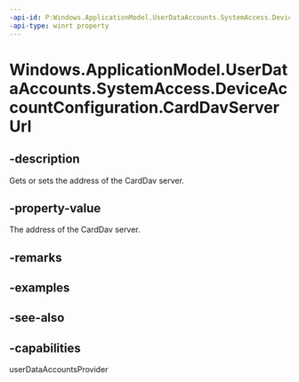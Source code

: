 ```yaml
---
-api-id: P:Windows.ApplicationModel.UserDataAccounts.SystemAccess.DeviceAccountConfiguration.CardDavServerUrl
-api-type: winrt property
---
```


<!-- Property syntax
public Windows.Foundation.Uri CardDavServerUrl { get;  set; }
-->

# Windows.ApplicationModel.UserDataAccounts.SystemAccess.DeviceAccountConfiguration.CardDavServerUrl

## -description
Gets or sets the address of the CardDav server.

## -property-value
The address of the CardDav server.

## -remarks

## -examples

## -see-also


## -capabilities
userDataAccountsProvider

